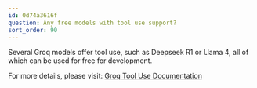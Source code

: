 ```yaml
---
id: 0d74a3616f
question: Any free models with tool use support?
sort_order: 90
---
```


Several Groq models offer tool use, such as Deepseek R1 or Llama 4, all of which can be used for free for development.

For more details, please visit: [Groq Tool Use Documentation](https://console.groq.com/docs/tool-use)